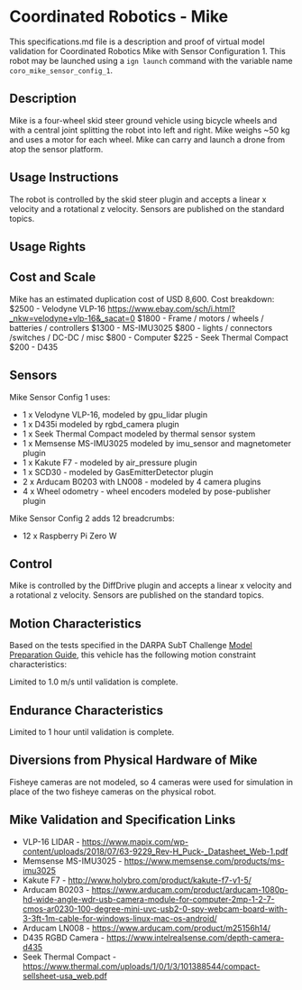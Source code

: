 <!--- This is a Markdown description of a robot model submitted for inclusion in the
DARPA Subterranean Challenge Technology Repository -->
# Coordinated Robotics - Mike
This specifications.md file is a description and proof of virtual model validation for
Coordinated Robotics Mike with Sensor Configuration 1. This robot may be launched using
a `ign launch` command with the variable name `coro_mike_sensor_config_1`.

## Description
Mike is a four-wheel skid steer ground vehicle using bicycle wheels and with a central joint
splitting the robot into left and right. Mike weighs ~50 kg and uses a motor for each wheel.
Mike can carry and launch a drone from atop the sensor platform.

## Usage Instructions
The robot is controlled by the skid steer plugin and accepts a linear x velocity and a rotational z velocity.
Sensors are published on the standard topics.

## Usage Rights


## Cost and Scale
Mike has an estimated duplication cost of USD 8,600.
Cost breakdown:
$2500 - Velodyne VLP-16 https://www.ebay.com/sch/i.html?_nkw=velodyne+vlp-16&_sacat=0
$1800 - Frame / motors / wheels / batteries / controllers
$1300 - MS-IMU3025
$800  - lights / connectors /switches / DC-DC / misc
$800  - Computer
$225  - Seek Thermal Compact
$200  - D435

## Sensors
Mike Sensor Config 1 uses:
* 1 x Velodyne VLP-16, modeled by gpu_lidar plugin
* 1 x D435i modeled by rgbd_camera plugin
* 1 x Seek Thermal Compact modeled by thermal sensor system
* 1 x Memsense MS-IMU3025 modeled by imu_sensor and magnetometer plugin
* 1 x Kakute F7 - modeled by air_pressure plugin
* 1 x SCD30 - modeled by GasEmitterDetector plugin
* 2 x Arducam B0203 with LN008 - modeled by 4 camera plugins
* 4 x Wheel odometry - wheel encoders modeled by pose-publisher plugin

Mike Sensor Config 2 adds 12 breadcrumbs:
* 12 x Raspberry Pi Zero W

## Control
Mike is controlled by the DiffDrive plugin and accepts a linear x velocity and a rotational z velocity.
Sensors are published on the standard topics.


## Motion Characteristics
Based on the tests specified in the DARPA SubT Challenge [Model Preparation
Guide](https://subtchallenge.com/resources/Simulation_Model_Preparation_Guide.pdf), this vehicle has the following motion
constraint characteristics:

Limited to 1.0 m/s until validation is complete.


## Endurance Characteristics
Limited to 1 hour until validation is complete.


## Diversions from Physical Hardware of Mike
Fisheye cameras are not modeled, so 4 cameras were used for simulation in place of the two fisheye cameras on the physical robot.

## Mike Validation and Specification Links

* VLP-16 LIDAR -  https://www.mapix.com/wp-content/uploads/2018/07/63-9229_Rev-H_Puck-_Datasheet_Web-1.pdf
* Memsense MS-IMU3025 - https://www.memsense.com/products/ms-imu3025
* Kakute F7 - http://www.holybro.com/product/kakute-f7-v1-5/
* Arducam B0203 - https://www.arducam.com/product/arducam-1080p-hd-wide-angle-wdr-usb-camera-module-for-computer-2mp-1-2-7-cmos-ar0230-100-degree-mini-uvc-usb2-0-spy-webcam-board-with-3-3ft-1m-cable-for-windows-linux-mac-os-android/
* Arducam LN008 - https://www.arducam.com/product/m25156h14/
* D435 RGBD Camera - https://www.intelrealsense.com/depth-camera-d435
* Seek Thermal Compact - https://www.thermal.com/uploads/1/0/1/3/101388544/compact-sellsheet-usa_web.pdf
